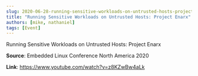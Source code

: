```yaml
---
slug: 2020-06-28-running-sensitive-workloads-on-untrusted-hosts-project-enarx
title: "Running Sensitive Workloads on Untrusted Hosts: Project Enarx"
authors: [mike, nathaniel]
tags: [Event]
---
```

Running Sensitive Workloads on Untrusted Hosts: Project Enarx

**Source**: Embedded Linux Conference North America 2020

**Link**: https://www.youtube.com/watch?v=z8KZwBw4aLk